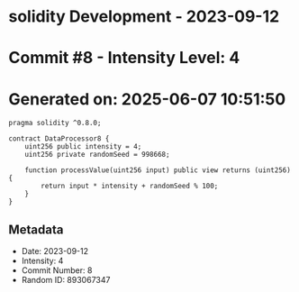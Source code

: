 ﻿# solidity Development - 2023-09-12
# Commit #8 - Intensity Level: 4
# Generated on: 2025-06-07 10:51:50
```solidity
pragma solidity ^0.8.0;

contract DataProcessor8 {
    uint256 public intensity = 4;
    uint256 private randomSeed = 998668;

    function processValue(uint256 input) public view returns (uint256) {
        return input * intensity + randomSeed % 100;
    }
}
```
## Metadata
- Date: 2023-09-12
- Intensity: 4
- Commit Number: 8
- Random ID: 893067347

